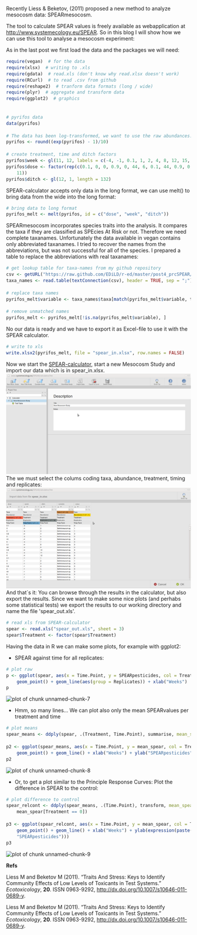 



Recently Liess & Beketov, (2011) proposed a new method to analyze mesocosm data: SPEARmesocosm. 

The tool to calculate SPEAR values is freely available as webapplication at http://www.systemecology.eu/SPEAR. 
So in this blog I will show how we can use this tool to analyse a mesocosm experiment:


As in the last post we first load the data and the packages we will need:

```r
require(vegan)  # for the data
require(xlsx)  # writing to .xls
require(gdata)  # read.xls (don't know why read.xlsx doesn't work)
require(RCurl)  # to read .csv from github
require(reshape2)  # tranform data formats (long / wide)
require(plyr)  # aggregate and transform data
require(ggplot2)  # graphics


# pyrifos data
data(pyrifos)

# The data has been log-transformed, we want to use the raw abundances:
pyrifos <- round((exp(pyrifos) - 1)/10)

# create treatment, time and ditch factors
pyrifos$week <- gl(11, 12, labels = c(-4, -1, 0.1, 1, 2, 4, 8, 12, 15, 19, 24))
pyrifos$dose <- factor(rep(c(0.1, 0, 0, 0.9, 0, 44, 6, 0.1, 44, 0.9, 0, 6), 
    11))
pyrifos$ditch <- gl(12, 1, length = 132)
```



SPEAR-calculator accepts only data in the long format, we can use melt() to bring data from the wide into the long format:

```r
# bring data to long format
pyrifos_melt <- melt(pyrifos, id = c("dose", "week", "ditch"))
```


SPEARmesocosm incorporates species traits into the analysis. It compares the taxa if they are classified as SPEcies At Risk or not. Therefore we need complete taxanames. Unfortunately the data available in vegan contains only abbreviated taxanames. I tried to recover the names from the abbreviations, but was not successful for all of the species. I prepared a table to replace the abbreviations with real taxanames:

```r
# get lookup table for taxa-names from my github repository
csv <- getURL("https://raw.github.com/EDiLD/r-ed/master/post4_prcSPEAR/taxa_names.csv")
taxa_names <- read.table(textConnection(csv), header = TRUE, sep = ";")

# replace taxa names
pyrifos_melt$variable <- taxa_names$taxa[match(pyrifos_melt$variable, taxa_names$abbrv)]

# remove unmatched names
pyrifos_melt <- pyrifos_melt[!is.na(pyrifos_melt$variable), ]
```

No our data is ready and we have to export it as Excel-file to use it with the SPEAR calculator.


```r
# write to xls
write.xlsx2(pyrifos_melt, file = "spear_in.xlsx", row.names = FALSE)
```


Now we start the [SPEAR-calculator](http://www.systemecology.eu/SPEAR), start a new Mesocosm Study and import our data which is in spear_in.xlsx.
![alt text](screenshots/1.png)
The we must select the colums coding taxa, abundance, treatment, timing and replicates:
![alt text](screenshots/2.png)
And that´s it: You can browse through the results in the calculator, but also export the results.
Since we want to make some nice plots (and perhabs some statistical tests) we export the results to our working directory and name the file 'spear_out.xls'.



```r
# read xls from SPEAR-calculator
spear <- read.xls("spear_out.xls", sheet = 3)
spear$Treatment <- factor(spear$Treatment)
```


Having the data in R we can make some plots, for example with ggplot2:
* SPEAR against time for all replicates:


```r
# plot raw
p <- ggplot(spear, aes(x = Time.Point, y = SPEARpesticides, col = Treatment)) + 
    geom_point() + geom_line(aes(group = Replicates)) + xlab("Weeks")
p
```

![plot of chunk unnamed-chunk-7](figure/unnamed-chunk-7.png) 


* Hmm, so many lines... We can plot also only the mean SPEARvalues per treatment and time


```r
# plot means
spear_means <- ddply(spear, .(Treatment, Time.Point), summarise, mean_spear = mean(SPEARpesticides))

p2 <- ggplot(spear_means, aes(x = Time.Point, y = mean_spear, col = Treatment)) + 
    geom_point() + geom_line() + xlab("Weeks") + ylab("SPEARpesticides")
p2
```

![plot of chunk unnamed-chunk-8](figure/unnamed-chunk-8.png) 


* Or, to get a plot similar to the Principle Response Curves: Plot the difference in SPEAR to the control:

```r
# plot difference to control
spear_relcont <- ddply(spear_means, .(Time.Point), transform, mean_spear = mean_spear - 
    mean_spear[Treatment == 0])

p3 <- ggplot(spear_relcont, aes(x = Time.Point, y = mean_spear, col = Treatment)) + 
    geom_point() + geom_line() + xlab("Weeks") + ylab(expression(paste(Delta, 
    "SPEARpesticides")))
p3
```

![plot of chunk unnamed-chunk-9](figure/unnamed-chunk-9.png) 



**Refs**
<p>Liess M and Beketov M (2011).
&ldquo;Traits And Stress: Keys to Identify Community Effects of Low Levels of Toxicants in Test Systems.&rdquo;
<EM>Ecotoxicology</EM>, <B>20</B>.
ISSN 0963-9292, <a href="http://dx.doi.org/10.1007/s10646-011-0689-y">http://dx.doi.org/10.1007/s10646-011-0689-y</a>.
<p>Liess M and Beketov M (2011).
&ldquo;Traits And Stress: Keys to Identify Community Effects of Low Levels of Toxicants in Test Systems.&rdquo;
<EM>Ecotoxicology</EM>, <B>20</B>.
ISSN 0963-9292, <a href="http://dx.doi.org/10.1007/s10646-011-0689-y">http://dx.doi.org/10.1007/s10646-011-0689-y</a>.




